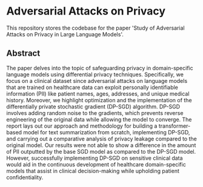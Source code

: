 # Adversarial Attacks on Privacy
This repository stores the codebase for the paper 'Study of Adversarial Attacks on Privacy in Large Language Models'. 

## Abstract
The paper delves into the topic of safeguarding privacy in domain-specific language models using differential privacy techniques. Specifically, we focus on a clinical dataset since adversarial attacks on language models that are trained on healthcare data can exploit personally identifiable information (PII) like patient names, ages, addresses, and unique medical history. Moreover, we highlight optimization and the implementation of the differentially private stochastic gradient (DP-SGD) algorithm. DP-SGD involves adding random noise to the gradients, which prevents reverse engineering of the original data while allowing the model to converge. The report lays out our approach and methodology for building a transformer-based model for text summarization from scratch, implementing DP-SGD, and carrying out a comparative analysis of privacy leakage compared to the original model. Our results were not able to show a difference in the amount of PII outputted by the base SGD model as compared to the DP-SGD model. However, successfully implementing DP-SGD on sensitive clinical data would aid in the continuous development of healthcare domain-specific models that assist in clinical decision-making while upholding patient confidentiality.
